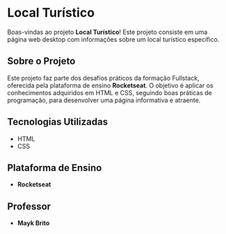 # Local Turístico

Boas-vindas ao projeto **Local Turístico**! Este projeto consiste em uma página web desktop com informações sobre um local turístico específico.

## Sobre o Projeto

Este projeto faz parte dos desafios práticos da formação Fullstack, oferecida pela plataforma de ensino **Rocketseat**. O objetivo é aplicar os conhecimentos adquiridos em HTML e CSS, seguindo boas práticas de programação, para desenvolver uma página informativa e atraente.

## Tecnologias Utilizadas

- HTML
- CSS

## Plataforma de Ensino

- **Rocketseat**

## Professor

- **Mayk Brito**
